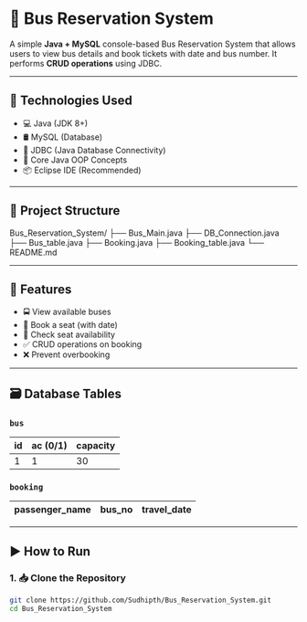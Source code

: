 # 🚌 Bus Reservation System

A simple **Java + MySQL** console-based Bus Reservation System that allows users to view bus details and book tickets with date and bus number. It performs **CRUD operations** using JDBC.

---

## 🔧 Technologies Used

- 💻 Java (JDK 8+)
- 🛢️ MySQL (Database)
- 🔗 JDBC (Java Database Connectivity)
- 🧠 Core Java OOP Concepts
- 📦 Eclipse IDE (Recommended)

---

## 📂 Project Structure

Bus_Reservation_System/
├── Bus_Main.java
├── DB_Connection.java
├── Bus_table.java
├── Booking.java
├── Booking_table.java
└── README.md


---

## 📌 Features

- 🚍 View available buses
- 👤 Book a seat (with date)
- 📅 Check seat availability
- ✅ CRUD operations on booking
- ❌ Prevent overbooking

---

## 🗃️ Database Tables

### `bus`
| id | ac (0/1) | capacity |
|----|----------|----------|
| 1  | 1        | 30       |

### `booking`
| passenger_name | bus_no | travel_date |
|----------------|--------|-------------|

---

## ▶️ How to Run

### 1. 📥 Clone the Repository
```bash
git clone https://github.com/Sudhipth/Bus_Reservation_System.git
cd Bus_Reservation_System



